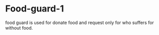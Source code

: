 # Food-guard-1
food guard is used for donate food and request only for who suffers for without food.
